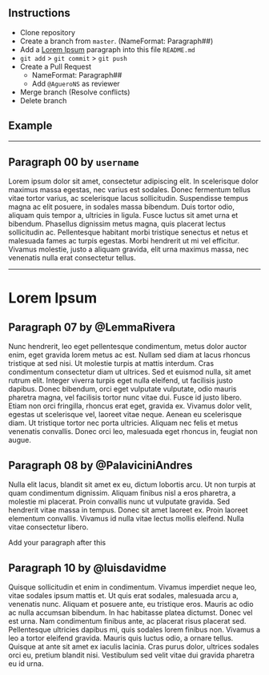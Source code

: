 ## Instructions
* Clone repository
* Create a branch from `master`. (NameFormat: Paragraph##)
* Add a [Lorem Ipsum](https://www.lipsum.com/) paragraph into this file `README.md`
* `git add` > `git commit` > `git push`
* Create a Pull Request 
  * NameFormat: Paragraph##
  * Add `@AgueroNS` as reviewer
* Merge branch (Resolve conflicts)
* Delete branch 

## Example
---

## Paragraph 00 by `username`
Lorem ipsum dolor sit amet, consectetur adipiscing elit. In scelerisque dolor maximus massa egestas, nec varius est sodales. Donec fermentum tellus vitae tortor varius, ac scelerisque lacus sollicitudin. Suspendisse tempus magna ac elit posuere, in sodales massa bibendum. Duis tortor odio, aliquam quis tempor a, ultricies in ligula. Fusce luctus sit amet urna et bibendum. Phasellus dignissim metus magna, quis placerat lectus sollicitudin ac. Pellentesque habitant morbi tristique senectus et netus et malesuada fames ac turpis egestas. Morbi hendrerit ut mi vel efficitur. Vivamus molestie, justo a aliquam gravida, elit urna maximus massa, nec venenatis nulla erat consectetur tellus.

---

# Lorem Ipsum

## Paragraph 07 by @LemmaRivera
Nunc hendrerit, leo eget pellentesque condimentum, metus dolor auctor enim, eget gravida lorem metus ac est. Nullam sed diam at lacus rhoncus tristique at sed nisi. Ut molestie turpis at mattis interdum. Cras condimentum consectetur diam ut ultrices. Sed et euismod nulla, sit amet rutrum elit. Integer viverra turpis eget nulla eleifend, ut facilisis justo dapibus. Donec bibendum, orci eget vulputate vulputate, odio mauris pharetra magna, vel facilisis tortor nunc vitae dui. Fusce id justo libero. Etiam non orci fringilla, rhoncus erat eget, gravida ex. Vivamus dolor velit, egestas ut scelerisque vel, laoreet vitae neque. Aenean eu scelerisque diam. Ut tristique tortor nec porta ultricies. Aliquam nec felis et metus venenatis convallis. Donec orci leo, malesuada eget rhoncus in, feugiat non augue.

## Paragraph 08 by @PalaviciniAndres
Nulla elit lacus, blandit sit amet ex eu, dictum lobortis arcu. Ut non turpis at quam condimentum dignissim. Aliquam finibus nisl a eros pharetra, a molestie mi placerat. Proin convallis nunc ut vulputate gravida. Sed hendrerit vitae massa in tempus. Donec sit amet laoreet ex. Proin laoreet elementum convallis. Vivamus id nulla vitae lectus mollis eleifend. Nulla vitae consectetur libero.

Add your paragraph after this

## Paragraph 10 by @luisdavidme
Quisque sollicitudin et enim in condimentum. Vivamus imperdiet neque leo, vitae sodales ipsum mattis et. Ut quis erat sodales, malesuada arcu a, venenatis nunc. Aliquam et posuere ante, eu tristique eros. Mauris ac odio ac nulla accumsan bibendum. In hac habitasse platea dictumst. Donec vel est urna. Nam condimentum finibus ante, ac placerat risus placerat sed. Pellentesque ultricies dapibus mi, quis sodales lorem finibus non. Vivamus a leo a tortor eleifend gravida. Mauris quis luctus odio, a ornare tellus. Quisque at ante sit amet ex iaculis lacinia. Cras purus dolor, ultrices sodales orci eu, pretium blandit nisi. Vestibulum sed velit vitae dui gravida pharetra eu id urna.